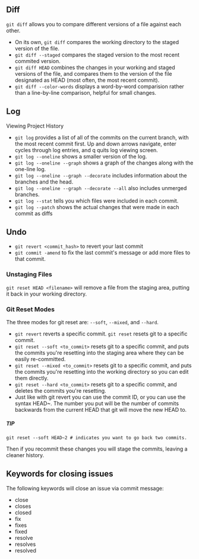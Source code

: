 ## Diff

`git diff` allows you to compare different versions of a file against each other.

- On its own, `git diff` compares the working directory to the staged version of the file.
- `git diff --staged` compares the staged version to the most recent commited version.
- `git diff HEAD` combines the changes in your working and staged versions of the file, and compares them to the version of the file designated as HEAD (most often, the most recent commit).
- `git diff --color-words` displays a word-by-word comparision rather than a line-by-line comparison, helpful for small changes.

## Log

Viewing Project History

- `git log` provides a list of all of the commits on the current branch, with the most recent commit first. Up and down arrows navigate, enter cycles through log entries, and q quits log viewing screen.
- `git log --oneline` shows a smaller version of the log.
- `git log --oneline --graph` shows a graph of the changes along with the one-line log.
- `git log --oneline --graph --decorate` includes information about the branches and the head.
- `git log --oneline --graph --decorate --all` also includes unmerged branches.
- `git log --stat` tells you which files were included in each commit.
- `git log --patch` shows the actual changes that were made in each commit as diffs

## Undo

- `git revert <commit_hash>` to revert your last commit
- `git commit -amend` to fix the last commit's message or add more files to that commit.

### Unstaging Files

`git reset HEAD <filename>` will remove a file from the staging area, putting it back in your working directory.

### Git Reset Modes

The three modes for git reset are: `--soft`, `--mixed`, and `--hard`.

- `git revert` reverts a specific commit. `git reset` resets git to a specific commit.
- `git reset --soft <to_commit>` resets git to a specific commit, and puts the commits you're resetting into the staging area where they can be easily re-committed.
- `git reset --mixed <to_commit>` resets git to a specific commit, and puts the commits you're resetting into the working directory so you can edit them directly.
- `git reset --hard <to_commit>` resets git to a specific commit, and deletes the commits you're resetting.
- Just like with git revert you can use the commit ID, or you can use the syntax HEAD~<mumber>. The number you put will be the number of commits backwards from the current HEAD that git will move the new HEAD to.
 
##### TIP

```
git reset --soft HEAD~2 # indicates you want to go back two commits.
```

Then if you recommit these changes you will stage the commits, leaving a cleaner history.


## Keywords for closing issues

The following keywords will close an issue via commit message:

- close
- closes
- closed
- fix
- fixes
- fixed
- resolve
- resolves
- resolved
